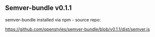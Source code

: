 ## Semver-bundle v0.1.1

semver-bundle installed via npm - source repo:

https://github.com/openstyles/semver-bundle/blob/v0.1.1/dist/semver.js
